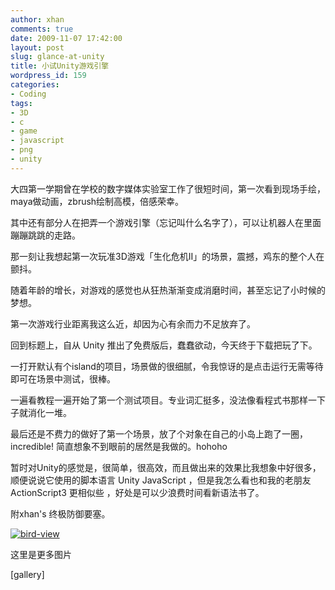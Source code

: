 ```yaml
---
author: xhan
comments: true
date: 2009-11-07 17:42:00
layout: post
slug: glance-at-unity
title: 小试Unity游戏引擎
wordpress_id: 159
categories:
- Coding
tags:
- 3D
- c
- game
- javascript
- png
- unity
---
```


大四第一学期曾在学校的数字媒体实验室工作了很短时间，第一次看到现场手绘，maya做动画，zbrush绘制高模，倍感荣幸。

其中还有部分人在把弄一个游戏引擎（忘记叫什么名字了），可以让机器人在里面蹦蹦跳跳的走路。

那一刻让我想起第一次玩准3D游戏「生化危机II」的场景，震撼，鸡东的整个人在颤抖。

随着年龄的增长，对游戏的感觉也从狂热渐渐变成消磨时间，甚至忘记了小时候的梦想。

第一次游戏行业距离我这么近，却因为心有余而力不足放弃了。

回到标题上，自从 Unity 推出了免费版后，蠢蠢欲动，今天终于下载把玩了下。

一打开默认有个island的项目，场景做的很细腻，令我惊讶的是点击运行无需等待即可在场景中测试，很棒。

一遍看教程一遍开始了第一个测试项目。专业词汇挺多，没法像看程式书那样一下子就消化一堆。

最后还是不费力的做好了第一个场景，放了个对象在自己的小岛上跑了一圈，incredible! 简直想象不到眼前的居然是我做的。hohoho

暂时对Unity的感觉是，很简单，很高效，而且做出来的效果比我想象中好很多，顺便说说它使用的脚本语言 Unity JavaScript ，但是我怎么看也和我的老朋友 ActionScript3 更相似些 ，好处是可以少浪费时间看新语法书了。

附xhan's 终极防御要塞。


[![bird-view](http://ixhan.com/wp-content/uploads/2009/11/bird-view.png)](http://ixhan.com/2009/11/glance-at-unity/bird-view/)


这里是更多图片

<!-- more -->[gallery]
